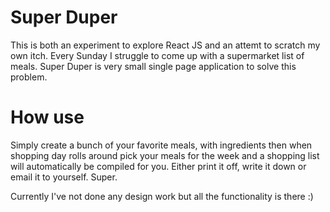 # Super Duper

This is both an experiment to explore React JS and an attemt to scratch my own itch. Every Sunday I struggle to come up with a supermarket list of meals. Super Duper is very small single page application to solve this problem. 

# How use

Simply create a bunch of your favorite meals, with ingredients then when shopping day rolls around pick your meals for the week and a shopping list will automatically be compiled for you. Either print it off, write it down or email it to yourself. Super.

Currently I've not done any design work but all the functionality is there :)
